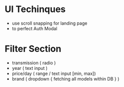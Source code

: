 # UI Techinques

- use scroll snapping for landing page
- to perfect Auth Modal

# Filter Section

- transmission ( radio )
- year ( text input )
- price/day ( range / text input [min, max])
- brand ( dropdown { fetching all models within DB } )
